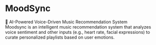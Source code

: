 # MoodSync
🎵 AI-Powered Voice-Driven Music Recommendation System    
Moodsync is an intelligent music recommendation system that analyzes voice sentiment and other inputs (e.g., heart rate, facial expressions) to curate personalized playlists based on user emotions.  
